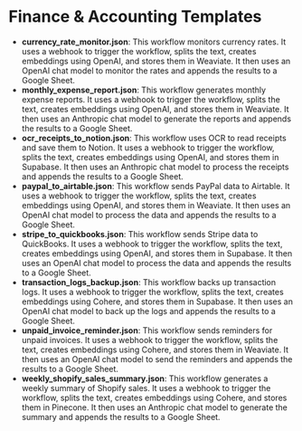 # Finance & Accounting Templates

- **currency_rate_monitor.json**: This workflow monitors currency rates. It uses a webhook to trigger the workflow, splits the text, creates embeddings using OpenAI, and stores them in Weaviate. It then uses an OpenAI chat model to monitor the rates and appends the results to a Google Sheet.
- **monthly_expense_report.json**: This workflow generates monthly expense reports. It uses a webhook to trigger the workflow, splits the text, creates embeddings using OpenAI, and stores them in Weaviate. It then uses an Anthropic chat model to generate the reports and appends the results to a Google Sheet.
- **ocr_receipts_to_notion.json**: This workflow uses OCR to read receipts and save them to Notion. It uses a webhook to trigger the workflow, splits the text, creates embeddings using OpenAI, and stores them in Supabase. It then uses an Anthropic chat model to process the receipts and appends the results to a Google Sheet.
- **paypal_to_airtable.json**: This workflow sends PayPal data to Airtable. It uses a webhook to trigger the workflow, splits the text, creates embeddings using OpenAI, and stores them in Weaviate. It then uses an OpenAI chat model to process the data and appends the results to a Google Sheet.
- **stripe_to_quickbooks.json**: This workflow sends Stripe data to QuickBooks. It uses a webhook to trigger the workflow, splits the text, creates embeddings using OpenAI, and stores them in Supabase. It then uses an OpenAI chat model to process the data and appends the results to a Google Sheet.
- **transaction_logs_backup.json**: This workflow backs up transaction logs. It uses a webhook to trigger the workflow, splits the text, creates embeddings using Cohere, and stores them in Supabase. It then uses an OpenAI chat model to back up the logs and appends the results to a Google Sheet.
- **unpaid_invoice_reminder.json**: This workflow sends reminders for unpaid invoices. It uses a webhook to trigger the workflow, splits the text, creates embeddings using Cohere, and stores them in Weaviate. It then uses an OpenAI chat model to send the reminders and appends the results to a Google Sheet.
- **weekly_shopify_sales_summary.json**: This workflow generates a weekly summary of Shopify sales. It uses a webhook to trigger the workflow, splits the text, creates embeddings using Cohere, and stores them in Pinecone. It then uses an Anthropic chat model to generate the summary and appends the results to a Google Sheet.
